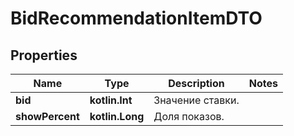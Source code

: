 
# BidRecommendationItemDTO

## Properties
| Name | Type | Description | Notes |
| ------------ | ------------- | ------------- | ------------- |
| **bid** | **kotlin.Int** | Значение ставки. |  |
| **showPercent** | **kotlin.Long** | Доля показов.  |  |



